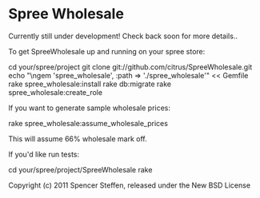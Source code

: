Spree Wholesale
==============

Currently still under development! Check back soon for more details..

To get SpreeWholesale up and running on your spree store:

  cd your/spree/project
  git clone git://github.com/citrus/SpreeWholesale.git
  echo "\ngem 'spree_wholesale', :path => './spree_wholesale'" << Gemfile
  rake spree_wholesale:install
  rake db:migrate
  rake spree_wholesale:create_role

If you want to generate sample wholesale prices:

  rake spree_wholesale:assume_wholesale_prices

This will assume 66% wholesale mark off.



If you'd like run tests:

  cd your/spree/project/SpreeWholesale
  rake



Copyright (c) 2011 Spencer Steffen, released under the New BSD License
